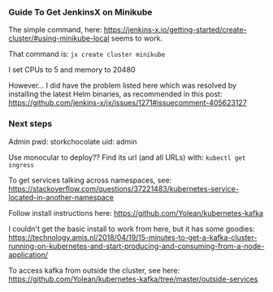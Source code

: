### Guide To Get JenkinsX on Minikube
The simple command, here: https://jenkins-x.io/getting-started/create-cluster/#using-minikube-local seems to work.

That command is: `jx create cluster minikube`

I set CPUs to 5 and memory to 20480

However... I did have the problem listed here which was resolved by installing the latest Helm binaries, as recommended
in this post: https://github.com/jenkins-x/jx/issues/1271#issuecomment-405623127

### Next steps
Admin pwd: storkchocolate
uid: admin

Use monocular to deploy?? Find its url (and all URLs) with: `kubectl get ingress
`


To get services talking across namespaces, see: https://stackoverflow.com/questions/37221483/kubernetes-service-located-in-another-namespace

Follow install instructions here: https://github.com/Yolean/kubernetes-kafka

I couldn't get the basic install to work from here, but it has some goodies: https://technology.amis.nl/2018/04/19/15-minutes-to-get-a-kafka-cluster-running-on-kubernetes-and-start-producing-and-consuming-from-a-node-application/

To access kafka from outside the cluster, see here: https://github.com/Yolean/kubernetes-kafka/tree/master/outside-services